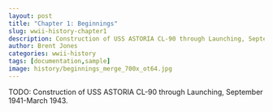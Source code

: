 ```yaml
---
layout: post
title: "Chapter 1: Beginnings"
slug: wwii-history-chapter1
description: Construction of USS ASTORIA CL-90 through Launching, September 1941-March 1943.
author: Brent Jones
categories: wwii-history
tags: [documentation,sample]
image: history/beginnings_merge_700x_ot64.jpg
---
```


TODO: Construction of USS ASTORIA CL-90 through Launching, September 1941-March 1943.